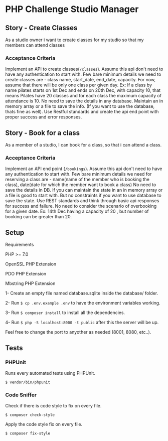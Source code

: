 # PHP Challenge Studio Manager

## Story - Create Classes

As a studio owner i want to create classes for my studio so that my members can attend classes

### Acceptance Criteria

Implement an API to create classes(`/classes`). Assume this api don't need to have any authentication to start with.
Few bare minimum details we need to create classes are - class name, start_date, end_date, capacity. For now, assume that there will
be only one class per given day. Ex: If a class by name pilates starts on 1st Dec and ends on 20th Dec, with capacity 10, that means
Pilates have 20 classes and for each class the maximum capacity of attendance is 10.
No need to save the details in any database. Maintain an in memory array or a file to save the info. (If you want to use the database,
thats fine as well).
Use Restful standards and create the api end point with proper success and error responses.

## Story - Book for a class

As a member of a studio, I can book for a class, so that i can attend a class.

### Acceptance Criteria

Implement an API end point (`/bookings`). Assume this api don't need to have any authentication to start with.
Few bare minimum details we need for reserving a class are - name(name of the member who is booking the class), date(date for which
the member want to book a class)
No need to save the details in DB. If you can maintain the state in an in memory array or a file is good to start with. But no constraints if
you want to use database to save the state.
Use REST standards and think through basic api responses for success and failure.
No need to consider the scenario of overbooking for a given date. Ex: 14th Dec having a capacity of 20 , but number of booking can be
greater than 20.

## Setup

Requirements

PHP >= 7.0

OpenSSL PHP Extension

PDO PHP Extension

Mbstring PHP Extension

1- Create an empty file named database.sqlite inside the database/ folder.

2- Run `$ cp .env.example .env` to have the environment variables working.

3- Run `$ composer install` to install all the dependencies.

4- Run `$ php -S localhost:8000 -t public` after this the server will be up.

Feel free to change the port to anyother as needed (8001, 8080, etc..).

## Tests

### PHPUnit

Runs every automated tests using PHPUnit.

```
$ vendor/bin/phpunit
```

### Code Sniffer

Check if there is code style to fix on every file.

```
$ composer check-style
```

Apply the code style fix on every file.

```
$ composer fix-style
```
